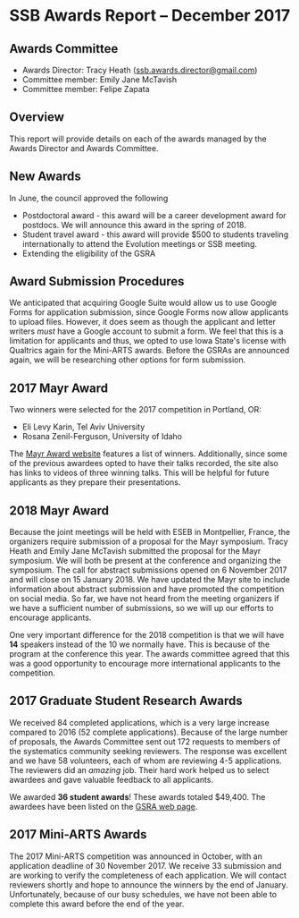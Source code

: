 # SSB Awards Report – December 2017

## Awards Committee
* Awards Director: Tracy Heath (ssb.awards.director@gmail.com)
* Committee member: Emily Jane McTavish
* Committee member: Felipe Zapata

## Overview

This report will provide details on each of the awards managed by the Awards Director and Awards Committee.  

## New Awards
In June, the council approved the following

* Postdoctoral award - this award will be a career development award for postdocs. We will announce this award in the spring of 2018.
* Student travel award - this award will provide $500 to students traveling internationally to attend the Evolution meetings or SSB meeting. 
* Extending the eligibility of the GSRA 

## Award Submission Procedures

We anticipated that acquiring Google Suite would allow us to use Google Forms for application submission, since Google Forms now allow applicants to upload files. However, it does seem as though the applicant and letter writers _must_ have a Google account to submit a form. We feel that this is a limitation for applicants and thus, we opted to use Iowa State's license with Qualtrics again for the Mini-ARTS awards. Before the GSRAs are announced again, we will be researching other options for form submission.



## 2017 Mayr Award

Two winners were selected for the 2017 competition in Portland, OR:

* Eli Levy Karin, Tel Aviv University
* Rosana Zenil-Ferguson, University of Idaho

The [Mayr Award website](http://www.systbio.org/ernst-mayr-award.html) features a list of winners. Additionally, since some of the previous awardees opted to have their talks recorded, the site also has links to videos of three winning talks. This will be helpful for future applicants as they prepare their presentations.

## 2018 Mayr Award

Because the joint meetings will be held with ESEB in Montpellier, France, the organizers require submission of a proposal for the Mayr  symposium. Tracy Heath and Emily Jane McTavish submitted the proposal for the Mayr symposium. We will both be present at the conference and organizing the symposium. The call for abstract submissions opened on 6 November 2017 and will close on 15 January 2018. We have updated the Mayr site to include information about abstract submission and have promoted the competition on social media. So far, we have not heard from the meeting organizers if we have a sufficient number of submissions, so we will up our efforts to encourage applicants.

One very important difference for the 2018 competition is that we will have **14** speakers instead of the 10 we normally have. This is because of the program at the conference this year. The awards committee agreed that this was a good opportunity to encourage more international applicants to the competition. 


## 2017 Graduate Student Research Awards

We received 84 completed applications, which is a very large increase compared to 2016 (52 complete applications). 
Because of the large number of proposals, the Awards Committee sent out 172 requests to members of the systematics community seeking reviewers. 
The response was excellent and we have 58 volunteers, each of whom are reviewing 4-5 applications. 
The reviewers did an _amazing_ job. Their hard work helped us to select awardees and gave valuable feedback to all applicants.

We awarded **36 student awards**! These awards totaled $49,400. The awardees have been listed on the [GSRA web page](http://www.systbio.org/graduate-student-research-awards.html).


## 2017 Mini-ARTS Awards

The 2017 Mini-ARTS competition was announced in October, with an application deadline of 30 November 2017. We receive 33 submission and are working to verify the completeness of each application. We will contact reviewers shortly and hope to announce the winners by the end of January. Unfortunately, because of our busy schedules, we have not been able to complete this award before the end of the year. 